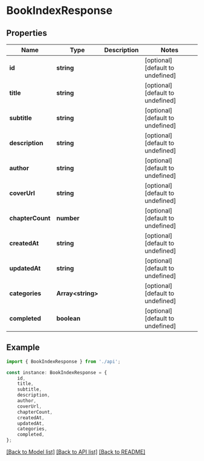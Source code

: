 # BookIndexResponse


## Properties

Name | Type | Description | Notes
------------ | ------------- | ------------- | -------------
**id** | **string** |  | [optional] [default to undefined]
**title** | **string** |  | [optional] [default to undefined]
**subtitle** | **string** |  | [optional] [default to undefined]
**description** | **string** |  | [optional] [default to undefined]
**author** | **string** |  | [optional] [default to undefined]
**coverUrl** | **string** |  | [optional] [default to undefined]
**chapterCount** | **number** |  | [optional] [default to undefined]
**createdAt** | **string** |  | [optional] [default to undefined]
**updatedAt** | **string** |  | [optional] [default to undefined]
**categories** | **Array&lt;string&gt;** |  | [optional] [default to undefined]
**completed** | **boolean** |  | [optional] [default to undefined]

## Example

```typescript
import { BookIndexResponse } from './api';

const instance: BookIndexResponse = {
    id,
    title,
    subtitle,
    description,
    author,
    coverUrl,
    chapterCount,
    createdAt,
    updatedAt,
    categories,
    completed,
};
```

[[Back to Model list]](../README.md#documentation-for-models) [[Back to API list]](../README.md#documentation-for-api-endpoints) [[Back to README]](../README.md)
